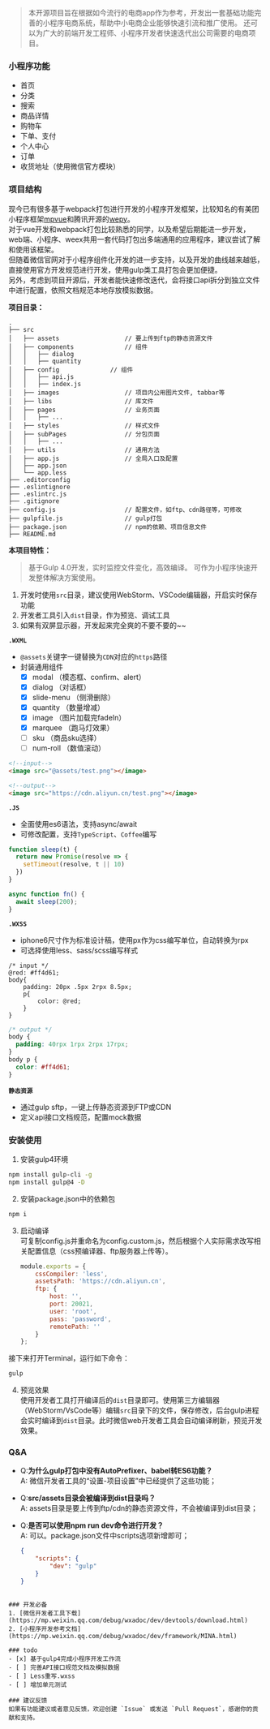 > 本开源项目旨在根据如今流行的电商app作为参考，开发出一套基础功能完善的小程序电商系统，帮助中小电商企业能够快速引流和推广使用。
> 还可以为广大的前端开发工程师、小程序开发者快速迭代出公司需要的电商项目。

### 小程序功能

+ 首页
+ 分类
+ 搜索
+ 商品详情
+ 购物车
+ 下单、支付
+ 个人中心
+ 订单
+ 收货地址（使用微信官方模块）

### 项目结构

现今已有很多基于webpack打包进行开发的小程序开发框架，比较知名的有美团小程序框架[mpvue](https://github.com/Meituan-Dianping/mpvue)和腾讯开源的[wepy](https://github.com/Tencent/wepy)。   
对于vue开发和webpack打包比较熟悉的同学，以及希望后期能进一步开发，web端、小程序、weex共用一套代码打包出多端通用的应用程序，建议尝试了解和使用该框架。   
但随着微信官网对于小程序组件化开发的进一步支持，以及开发的曲线越来越低，直接使用官方开发规范进行开发，使用gulp类工具打包会更加便捷。  
另外，考虑到项目开源后，开发者能快速修改迭代，会将接口api拆分到独立文件中进行配置，依照文档规范本地存放模拟数据。   

**项目目录：** 

```
.
├── src                        
│   ├── assets                  // 要上传到ftp的静态资源文件
│   ├── components              // 组件
│   │   ├── dialog   
│   │   ├── quantity   
│   ├── config              // 组件
│   │   ├── api.js   
│   │   ├── index.js   
│   ├── images                  // 项目内公用图片文件, tabbar等
│   ├── libs                    // 库文件
│   ├── pages                   // 业务页面
│   │   ├── ...                
│   ├── styles                  // 样式文件
│   ├── subPages                // 分包页面
│   │   ├── ...                
│   ├── utils                   // 通用方法
│   ├── app.js                  // 全局入口及配置
│   ├── app.json                  
│   └── app.less                  
├── .editorconfig                 
├── .eslintignore                 
├── .eslintrc.js                 
├── .gitignore                 
├── config.js                   // 配置文件，如ftp、cdn路径等，可修改
├── gulpfile.js                 // gulp打包
├── package.json                // npm的依赖、项目信息文件
├── README.md                   

```

**本项目特性：**   
> 基于Gulp 4.0开发，实时监控文件变化，高效编译。 可作为小程序快速开发整体解决方案使用。
1. 开发时使用`src`目录，建议使用WebStorm、VSCode编辑器，开启实时保存功能
2. 开发者工具引入`dist`目录，作为预览、调试工具
3. 如果有双屏显示器，开发起来完全爽的不要不要的~~

**`.WXML`**
+ `@assets`关键字一键替换为`CDN`对应的`https`路径
+ 封装通用组件
    - [x] modal （模态框、confirm、alert）
    - [x] dialog （对话框）
    - [x] slide-menu （侧滑删除）
    - [x] quantity （数量增减）
    - [x] image （图片加载完fadeIn）
    - [x] marquee （跑马灯效果）
    - [ ] sku （商品sku选择）
    - [ ] num-roll （数值滚动）

```html
<!--input-->
<image src="@assets/test.png"></image>

<!--output-->
<image src="https://cdn.aliyun.cn/test.png"></image>
```


**`.JS`**
+ 全面使用es6语法，支持async/await
+ 可修改配置，支持`TypeScript`、`Coffee`编写

```javascript
function sleep(t) {
  return new Promise(resolve => {
    setTimeout(resolve, t || 10)
  })
}

async function fn() {
  await sleep(200);
}
```

**`.WXSS`**
+ iphone6尺寸作为标准设计稿，使用px作为css编写单位，自动转换为rpx
+ 可选择使用less、sass/scss编写样式

```less
/* input */
@red: #ff4d61;
body{
    padding: 20px .5px 2rpx 8.5px;
    p{
        color: @red;
    }
}
```

```css
/* output */
body {
  padding: 40rpx 1rpx 2rpx 17rpx;
}
body p {
  color: #ff4d61;
}
```

**`静态资源`**
+ 通过gulp sftp，一键上传静态资源到FTP或CDN
+ 定义api接口文档规范，配置mock数据

### 安装使用
1. 安装gulp4环境

```bash
npm install gulp-cli -g
npm install gulp@4 -D
```

2. 安装package.json中的依赖包

```bash
npm i
```

3. 启动编译   
可复制config.js并重命名为config.custom.js，然后根据个人实际需求改写相关配置信息（css预编译器、ftp服务器上传等）。 
    ```javascript
    module.exports = {
        cssCompiler: 'less',
        assetsPath: 'https://cdn.aliyun.cn',
        ftp: {
            host: '',
            port: 20021,
            user: 'root',
            pass: 'password',
            remotePath: ''
        }
    };
    ```  
接下来打开Terminal，运行如下命令：

```bash
gulp
```

4. 预览效果   
使用开发者工具打开编译后的`dist`目录即可。使用第三方编辑器（WebStorm/VsCode等）编辑`src`目录下的文件，保存修改，后台gulp进程会实时编译到`dist`目录。此时微信web开发者工具会自动编译刷新，预览开发效果。


### Q&A
+ Q:**为什么gulp打包中没有AutoPrefixer、babel转ES6功能？**  
  A: 微信开发者工具的“设置-项目设置”中已经提供了这些功能；

+ Q:**src/assets目录会被编译到dist目录吗？**  
  A: assets目录是要上传到ftp/cdn的静态资源文件，不会被编译到dist目录；
  
+ Q:**是否可以使用npm run dev命令进行开发？**  
  A: 可以。package.json文件中scripts选项新增即可；
    ```json
    {
        "scripts": {
            "dev": "gulp"
        }
    }
```

### 开发必备
1. [微信开发者工具下载](https://mp.weixin.qq.com/debug/wxadoc/dev/devtools/download.html)
2. [小程序开发参考文档](https://mp.weixin.qq.com/debug/wxadoc/dev/framework/MINA.html)

### todo
- [x] 基于gulp4完成小程序开发工作流
- [ ] 完善API接口规范文档及模拟数据
- [ ] Less重写.wxss
- [ ] 增加单元测试

### 建议反馈
如果有功能建议或者意见反馈，欢迎创建 `Issue` 或发送 `Pull Request`，感谢你的贡献和支持。
